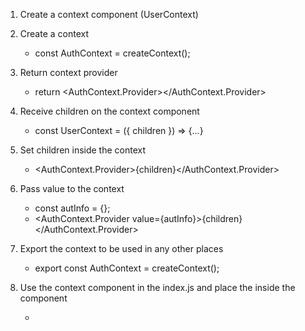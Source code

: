 1.  Create a context component (UserContext)

2.  Create a context

    -   const AuthContext = createContext();

3.  Return context provider

    -   return <AuthContext.Provider></AuthContext.Provider>

4.  Receive children on the context component

    -   const UserContext = ({ children }) => {...}

5.  Set children inside the context

    -   <AuthContext.Provider>{children}</AuthContext.Provider>

6.  Pass value to the context

    -   const autInfo = {};
    -   <AuthContext.Provider value={autInfo}>{children}</AuthContext.Provider>

7.  Export the context to be used in any other places

    -   export const AuthContext = createContext();

8.  Use the context component in the index.js and place the <App/> inside the component
    -   <UserContext><App /></UserContext>
